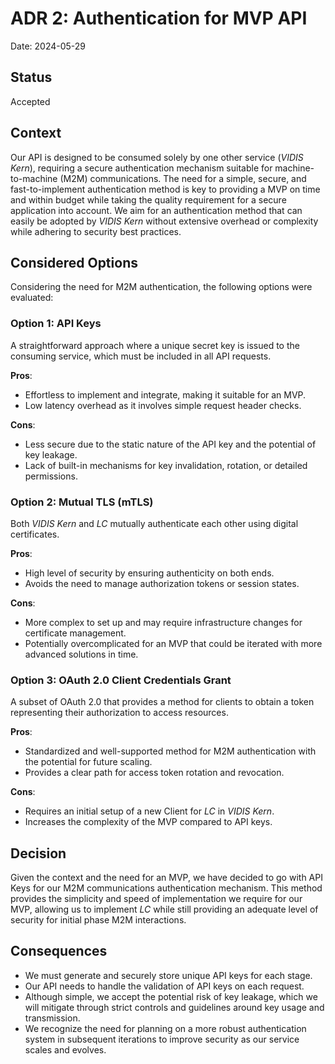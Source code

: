 # ADR 2: Authentication for MVP API

Date: 2024-05-29

## Status

Accepted

## Context

Our API is designed to be consumed solely by one other service (_VIDIS Kern_), requiring a secure authentication mechanism suitable for machine-to-machine (M2M) communications. The need for a simple, secure, and fast-to-implement authentication method is key to providing a MVP on time and within budget while taking the quality requirement for a secure application into account. We aim for an authentication method that can easily be adopted by _VIDIS Kern_ without extensive overhead or complexity while adhering to security best practices.

## Considered Options

Considering the need for M2M authentication, the following options were evaluated:

### Option 1: API Keys

A straightforward approach where a unique secret key is issued to the consuming service, which must be included in all API requests.

**Pros**:

- Effortless to implement and integrate, making it suitable for an MVP.
- Low latency overhead as it involves simple request header checks.

**Cons**:

- Less secure due to the static nature of the API key and the potential of key leakage.
- Lack of built-in mechanisms for key invalidation, rotation, or detailed permissions.

### Option 2: Mutual TLS (mTLS)

Both _VIDIS Kern_ and _LC_ mutually authenticate each other using digital certificates.

**Pros**:

- High level of security by ensuring authenticity on both ends.
- Avoids the need to manage authorization tokens or session states.

**Cons**:

- More complex to set up and may require infrastructure changes for certificate management.
- Potentially overcomplicated for an MVP that could be iterated with more advanced solutions in time.

### Option 3: OAuth 2.0 Client Credentials Grant

A subset of OAuth 2.0 that provides a method for clients to obtain a token representing their authorization to access resources.

**Pros**:

- Standardized and well-supported method for M2M authentication with the potential for future scaling.
- Provides a clear path for access token rotation and revocation.

**Cons**:

- Requires an initial setup of a new Client for _LC_ in _VIDIS Kern_.
- Increases the complexity of the MVP compared to API keys.

## Decision

Given the context and the need for an MVP, we have decided to go with API Keys for our M2M communications authentication mechanism. This method provides the simplicity and speed of implementation we require for our MVP, allowing us to implement _LC_ while still providing an adequate level of security for initial phase M2M interactions.

## Consequences

- We must generate and securely store unique API keys for each stage.
- Our API needs to handle the validation of API keys on each request.
- Although simple, we accept the potential risk of key leakage, which we will mitigate through strict controls and guidelines around key usage and transmission.
- We recognize the need for planning on a more robust authentication system in subsequent iterations to improve security as our service scales and evolves.
